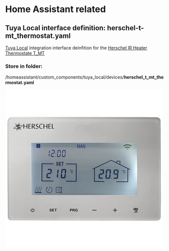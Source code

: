 # Home Assistant related

## Tuya Local interface definition: herschel-t-mt_thermostat.yaml
[Tuya Local](https://github.com/make-all/tuya-local) integration interface deinfition for the [Herschel IR Heater Thermostate T_MT](https://www.herschel-infrared.co.uk/product/t-mt-wifi-thermostat/?srsltid=AfmBOoogAK3X89Li8mPwR83tkUp4cToMckao-AZdy6TuE4WAn8qOhCBE)


### Store in folder:

/homeassistant/custom_components/tuya_local/devices/**herschel_t_mt_thermostat.yaml**

![Thermostat](https://github.com/RichardL64/HomeAssistant/blob/main/Herschel%20T-MT.jpg)
